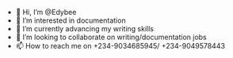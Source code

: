 - 👋 Hi, I’m @Edybee
- 👀 I’m interested in documentation
- 🌱 I’m currently advancing my writing skills
- 💞️ I’m looking to collaborate on writing/documentation jobs
- 📫 How to reach me on +234-9034685945/ +234-9049578443

<!---
Edybee/Edybee is a ✨ special ✨ repository because its `README.md` (this file) appears on your GitHub profile.
You can click the Preview link to take a look at your changes.
--->
